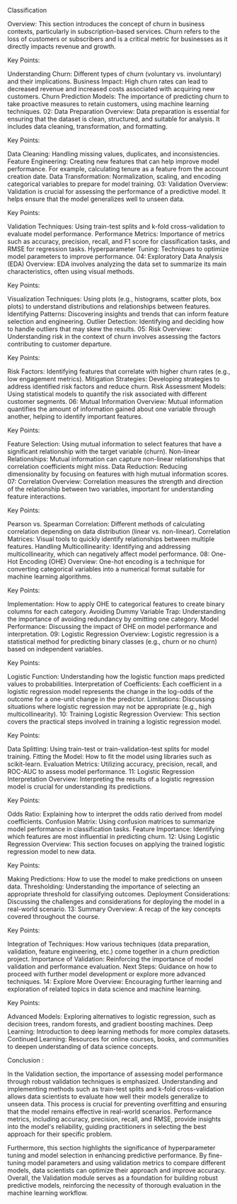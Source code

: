 Classification 

Overview: This section introduces the concept of churn in business contexts, particularly in subscription-based services. Churn refers to the loss of customers or subscribers and is a critical metric for businesses as it directly impacts revenue and growth.

Key Points:

Understanding Churn: Different types of churn (voluntary vs. involuntary) and their implications.
Business Impact: High churn rates can lead to decreased revenue and increased costs associated with acquiring new customers.
Churn Prediction Models: The importance of predicting churn to take proactive measures to retain customers, using machine learning techniques.
02: Data Preparation
Overview: Data preparation is essential for ensuring that the dataset is clean, structured, and suitable for analysis. It includes data cleaning, transformation, and formatting.

Key Points:

Data Cleaning: Handling missing values, duplicates, and inconsistencies.
Feature Engineering: Creating new features that can help improve model performance. For example, calculating tenure as a feature from the account creation date.
Data Transformation: Normalization, scaling, and encoding categorical variables to prepare for model training.
03: Validation
Overview: Validation is crucial for assessing the performance of a predictive model. It helps ensure that the model generalizes well to unseen data.

Key Points:

Validation Techniques: Using train-test splits and k-fold cross-validation to evaluate model performance.
Performance Metrics: Importance of metrics such as accuracy, precision, recall, and F1 score for classification tasks, and RMSE for regression tasks.
Hyperparameter Tuning: Techniques to optimize model parameters to improve performance.
04: Exploratory Data Analysis (EDA)
Overview: EDA involves analyzing the data set to summarize its main characteristics, often using visual methods.

Key Points:

Visualization Techniques: Using plots (e.g., histograms, scatter plots, box plots) to understand distributions and relationships between features.
Identifying Patterns: Discovering insights and trends that can inform feature selection and engineering.
Outlier Detection: Identifying and deciding how to handle outliers that may skew the results.
05: Risk
Overview: Understanding risk in the context of churn involves assessing the factors contributing to customer departure.

Key Points:

Risk Factors: Identifying features that correlate with higher churn rates (e.g., low engagement metrics).
Mitigation Strategies: Developing strategies to address identified risk factors and reduce churn.
Risk Assessment Models: Using statistical models to quantify the risk associated with different customer segments.
06: Mutual Information
Overview: Mutual information quantifies the amount of information gained about one variable through another, helping to identify important features.

Key Points:

Feature Selection: Using mutual information to select features that have a significant relationship with the target variable (churn).
Non-linear Relationships: Mutual information can capture non-linear relationships that correlation coefficients might miss.
Data Reduction: Reducing dimensionality by focusing on features with high mutual information scores.
07: Correlation
Overview: Correlation measures the strength and direction of the relationship between two variables, important for understanding feature interactions.

Key Points:

Pearson vs. Spearman Correlation: Different methods of calculating correlation depending on data distribution (linear vs. non-linear).
Correlation Matrices: Visual tools to quickly identify relationships between multiple features.
Handling Multicollinearity: Identifying and addressing multicollinearity, which can negatively affect model performance.
08: One-Hot Encoding (OHE)
Overview: One-hot encoding is a technique for converting categorical variables into a numerical format suitable for machine learning algorithms.

Key Points:

Implementation: How to apply OHE to categorical features to create binary columns for each category.
Avoiding Dummy Variable Trap: Understanding the importance of avoiding redundancy by omitting one category.
Model Performance: Discussing the impact of OHE on model performance and interpretation.
09: Logistic Regression
Overview: Logistic regression is a statistical method for predicting binary classes (e.g., churn or no churn) based on independent variables.

Key Points:

Logistic Function: Understanding how the logistic function maps predicted values to probabilities.
Interpretation of Coefficients: Each coefficient in a logistic regression model represents the change in the log-odds of the outcome for a one-unit change in the predictor.
Limitations: Discussing situations where logistic regression may not be appropriate (e.g., high multicollinearity).
10: Training Logistic Regression
Overview: This section covers the practical steps involved in training a logistic regression model.

Key Points:

Data Splitting: Using train-test or train-validation-test splits for model training.
Fitting the Model: How to fit the model using libraries such as scikit-learn.
Evaluation Metrics: Utilizing accuracy, precision, recall, and ROC-AUC to assess model performance.
11: Logistic Regression Interpretation
Overview: Interpreting the results of a logistic regression model is crucial for understanding its predictions.

Key Points:

Odds Ratio: Explaining how to interpret the odds ratio derived from model coefficients.
Confusion Matrix: Using confusion matrices to summarize model performance in classification tasks.
Feature Importance: Identifying which features are most influential in predicting churn.
12: Using Logistic Regression
Overview: This section focuses on applying the trained logistic regression model to new data.

Key Points:

Making Predictions: How to use the model to make predictions on unseen data.
Thresholding: Understanding the importance of selecting an appropriate threshold for classifying outcomes.
Deployment Considerations: Discussing the challenges and considerations for deploying the model in a real-world scenario.
13: Summary
Overview: A recap of the key concepts covered throughout the course.

Key Points:

Integration of Techniques: How various techniques (data preparation, validation, feature engineering, etc.) come together in a churn prediction project.
Importance of Validation: Reinforcing the importance of model validation and performance evaluation.
Next Steps: Guidance on how to proceed with further model development or explore more advanced techniques.
14: Explore More
Overview: Encouraging further learning and exploration of related topics in data science and machine learning.

Key Points:

Advanced Models: Exploring alternatives to logistic regression, such as decision trees, random forests, and gradient boosting machines.
Deep Learning: Introduction to deep learning methods for more complex datasets.
Continued Learning: Resources for online courses, books, and communities to deepen understanding of data science concepts.


Conclusion : 

In the Validation section, the importance of assessing model performance through robust validation techniques is emphasized. Understanding and implementing methods such as train-test splits and k-fold cross-validation allows data scientists to evaluate how well their models generalize to unseen data. This process is crucial for preventing overfitting and ensuring that the model remains effective in real-world scenarios. Performance metrics, including accuracy, precision, recall, and RMSE, provide insights into the model's reliability, guiding practitioners in selecting the best approach for their specific problem.


Furthermore, this section highlights the significance of hyperparameter tuning and model selection in enhancing predictive performance. By fine-tuning model parameters and using validation metrics to compare different models, data scientists can optimize their approach and improve accuracy. Overall, the Validation module serves as a foundation for building robust predictive models, reinforcing the necessity of thorough evaluation in the machine learning workflow.
